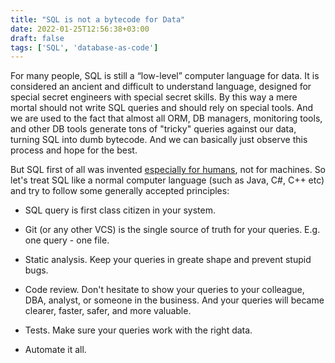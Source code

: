 ```yaml
---
title: "SQL is not a bytecode for Data"
date: 2022-01-25T12:56:38+03:00
draft: false
tags: ['SQL', 'database-as-code']
---
```


For many people, SQL is still a “low-level” computer language for data. It is considered an ancient and difficult to understand language, designed for special secret engineers with special secret skills. By this way a mere mortal should not write SQL queries and should rely on special tools. And we are used to the fact that almost all ORM, DB managers, monitoring tools, and other DB tools generate tons of "tricky" queries against our data, turning SQL into dumb bytecode. And we can basically just observe this process and hope for the best.

But SQL first of all was invented [especially for humans](/posts/what-is-sql-now), not for machines. So let's treat SQL like a normal computer language (such as Java, C#, C++ etc) and try to follow some generally accepted principles:

- SQL query is first class citizen in your system.

- Git (or any other VCS) is the single source of truth for your queries. E.g. one query - one file.

- Static analysis. Keep your queries in greate shape and prevent stupid bugs.

- Code review. Don't hesitate to show your queries to your colleague, DBA, analyst, or someone in the business. And your queries will became clearer, faster, safer, and more valuable.

- Tests. Make sure your queries work with the right data.

- Automate it all.

